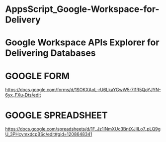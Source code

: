 # AppsScript_Google-Workspace-for-Delivery
# Google Workspace APIs Explorer for Delivering Databases

# GOOGLE FORM
https://docs.google.com/forms/d/1SOKXAoL-rU6LkaYGwW5r7l1R5QoYJYN-6yx_FXu-Dts/edit
# GOOGLE SPREADSHEET
https://docs.google.com/spreadsheets/d/1F_Jz1INmXUc3BntXJIILo7_pLQ9gU_3PHcymxdcpBSc/edit#gid=1208648341
